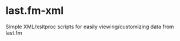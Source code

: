 last.fm-xml
===========

Simple XML/xsltproc scripts for easily viewing/customizing data from last.fm
